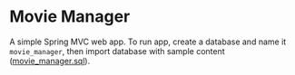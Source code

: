 # Movie Manager

A simple Spring MVC web app. To run app, create a database and name it `movie_manager`, 
then import database with sample content ([movie_manager.sql](movie_manager.sql)).